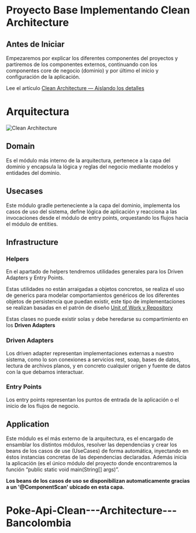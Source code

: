 # Proyecto Base Implementando Clean Architecture

## Antes de Iniciar

Empezaremos por explicar los diferentes componentes del proyectos y partiremos de los componentes externos, continuando con los componentes core de negocio (dominio) y por último el inicio y configuración de la aplicación.

Lee el artículo [Clean Architecture — Aislando los detalles](https://medium.com/bancolombia-tech/clean-architecture-aislando-los-detalles-4f9530f35d7a)

# Arquitectura

![Clean Architecture](https://miro.medium.com/max/1400/1*ZdlHz8B0-qu9Y-QO3AXR_w.png)

## Domain

Es el módulo más interno de la arquitectura, pertenece a la capa del dominio y encapsula la lógica y reglas del negocio mediante modelos y entidades del dominio.

## Usecases

Este módulo gradle perteneciente a la capa del dominio, implementa los casos de uso del sistema, define lógica de aplicación y reacciona a las invocaciones desde el módulo de entry points, orquestando los flujos hacia el módulo de entities.

## Infrastructure

### Helpers

En el apartado de helpers tendremos utilidades generales para los Driven Adapters y Entry Points.

Estas utilidades no están arraigadas a objetos concretos, se realiza el uso de generics para modelar comportamientos
genéricos de los diferentes objetos de persistencia que puedan existir, este tipo de implementaciones se realizan
basadas en el patrón de diseño [Unit of Work y Repository](https://medium.com/@krzychukosobudzki/repository-design-pattern-bc490b256006)

Estas clases no puede existir solas y debe heredarse su compartimiento en los **Driven Adapters**

### Driven Adapters

Los driven adapter representan implementaciones externas a nuestro sistema, como lo son conexiones a servicios rest,
soap, bases de datos, lectura de archivos planos, y en concreto cualquier origen y fuente de datos con la que debamos
interactuar.

### Entry Points

Los entry points representan los puntos de entrada de la aplicación o el inicio de los flujos de negocio.

## Application

Este módulo es el más externo de la arquitectura, es el encargado de ensamblar los distintos módulos, resolver las dependencias y crear los beans de los casos de use (UseCases) de forma automática, inyectando en éstos instancias concretas de las dependencias declaradas. Además inicia la aplicación (es el único módulo del proyecto donde encontraremos la función “public static void main(String[] args)”.

**Los beans de los casos de uso se disponibilizan automaticamente gracias a un '@ComponentScan' ubicado en esta capa.**
# Poke-Api-Clean---Architecture---Bancolombia
